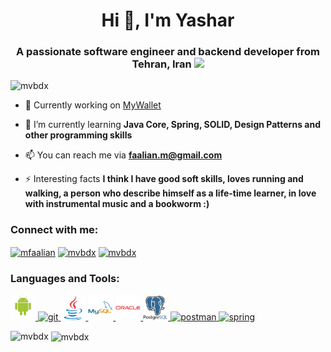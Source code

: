 <h1 align="center">Hi 👋, I'm Yashar</h1>
<h3 align="center">A passionate software engineer and backend developer from <b>Tehran, Iran</b> <img src="https://cdn-icons-png.flaticon.com/512/4852/4852775.png" width="13"/></h3>

<p align="left"> <img src="https://komarev.com/ghpvc/?username=mvbdx&label=Profile%20views&color=0e75b6&style=flat" alt="mvbdx" /> </p>

- 🔭 Currently working on [MyWallet](https://github.com/MVBDX/MyWallet)

- 🌱 I’m currently learning **Java Core, Spring, SOLID, Design Patterns and other programming skills**

- 📫 You can reach me via **faalian.m@gmail.com**

- ⚡ Interesting facts **I think I have good soft skills, loves running and walking, a person who describe himself as a life-time learner, in love with instrumental music and a bookworm :)**

<h3 align="left">Connect with me:</h3>
<p align="left">
<a href="https://linkedin.com/in/mfaalian" target="blank"><img align="center" src="https://raw.githubusercontent.com/rahuldkjain/github-profile-readme-generator/master/src/images/icons/Social/linked-in-alt.svg" alt="mfaalian" height="30" width="40" /></a>
<a href="https://www.leetcode.com/mvbdx" target="blank"><img align="center" src="https://raw.githubusercontent.com/rahuldkjain/github-profile-readme-generator/master/src/images/icons/Social/leet-code.svg" alt="mvbdx" height="30" width="40" /></a>
<a href="https://www.codewars.com/users/MVBDX" target="blank"><img align="center" src="https://www.codewars.com/packs/assets/logo-square-red-big.c74ae0e7.png" alt="mvbdx" height="50" width="40" /></a>
</p>

<h3 align="left">Languages and Tools:</h3>
<p align="left"> <a href="https://developer.android.com" target="_blank" rel="noreferrer"> <img src="https://raw.githubusercontent.com/devicons/devicon/master/icons/android/android-original-wordmark.svg" alt="android" width="40" height="40"/> </a> <a href="https://git-scm.com/" target="_blank" rel="noreferrer"> <img src="https://www.vectorlogo.zone/logos/git-scm/git-scm-icon.svg" alt="git" width="40" height="40"/> </a> <a href="https://www.java.com" target="_blank" rel="noreferrer"> <img src="https://raw.githubusercontent.com/devicons/devicon/master/icons/java/java-original.svg" alt="java" width="40" height="40"/> </a> <a href="https://www.mysql.com/" target="_blank" rel="noreferrer"> <img src="https://raw.githubusercontent.com/devicons/devicon/master/icons/mysql/mysql-original-wordmark.svg" alt="mysql" width="40" height="40"/> </a> <a href="https://www.oracle.com/" target="_blank" rel="noreferrer"> <img src="https://raw.githubusercontent.com/devicons/devicon/master/icons/oracle/oracle-original.svg" alt="oracle" width="40" height="40"/> </a> <a href="https://www.postgresql.org" target="_blank" rel="noreferrer"> <img src="https://raw.githubusercontent.com/devicons/devicon/master/icons/postgresql/postgresql-original-wordmark.svg" alt="postgresql" width="40" height="40"/> </a> <a href="https://postman.com" target="_blank" rel="noreferrer"> <img src="https://www.vectorlogo.zone/logos/getpostman/getpostman-icon.svg" alt="postman" width="40" height="40"/> </a> <a href="https://spring.io/" target="_blank" rel="noreferrer"> <img src="https://www.vectorlogo.zone/logos/springio/springio-icon.svg" alt="spring" width="40" height="40"/> </a> </p>

<p><img align="left" src="https://github-readme-stats.vercel.app/api/top-langs?username=mvbdx&show_icons=true&locale=en&layout=compact" alt="mvbdx" /></p>

<p>&nbsp;<img align="center" src="https://github-readme-stats.vercel.app/api?username=mvbdx&show_icons=true&locale=en" alt="mvbdx" /></p>

[//]: # (<p><img align="center" src="https://github-readme-streak-stats.herokuapp.com/?user=mvbdx&" alt="mvbdx" /></p>)

